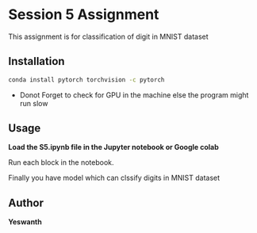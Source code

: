 # Session 5 Assignment

This assignment is for classification of digit in MNIST dataset

##  Installation

```bash
conda install pytorch torchvision -c pytorch
```
* Donot Forget to check for GPU in the machine else the program might run slow

## Usage

**Load the S5.ipynb file in the Jupyter notebook or Google colab**

Run each block in the notebook.

Finally you have model which can clssify digits in MNIST dataset

## Author

**Yeswanth**
